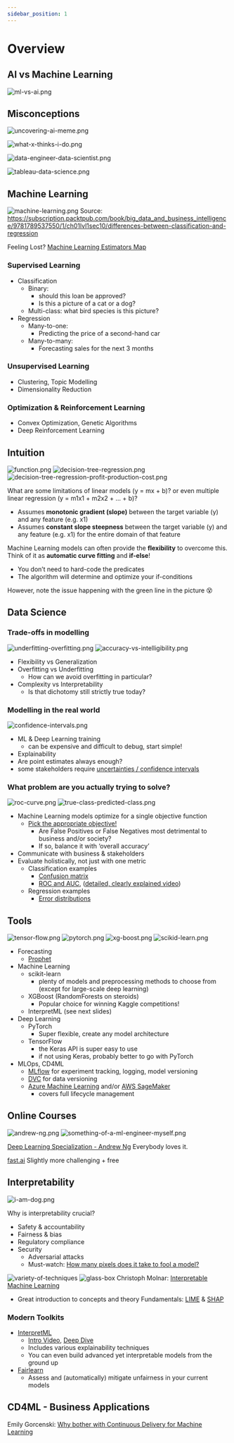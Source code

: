 ```yaml
---
sidebar_position: 1
---
```



# Overview

## AI vs Machine Learning
![ml-vs-ai.png](./assets/ml-vs-ai.png)

## Misconceptions
![uncovering-ai-meme.png](./assets/uncovering-ai-meme.png)

![what-x-thinks-i-do.png](./assets/what-x-thinks-i-do.png)

![data-engineer-data-scientist.png](./assets/data-engineer-data-scientist.png)

![tableau-data-science.png](./assets/tableau-data-science.png)


## Machine Learning
![machine-learning.png](./assets/machine-learning.png)
Source: https://subscription.packtpub.com/book/big_data_and_business_intelligence/9781789537550/1/ch01lvl1sec10/differences-between-classification-and-regression

Feeling Lost? [Machine Learning Estimators Map](https://scikit-learn.org/stable/tutorial/machine_learning_map/index.html)

### Supervised Learning
* Classification
  * Binary:
    * should this loan be approved?
    * Is this a picture of a cat or a dog?
  * Multi-class: what bird species is this picture?
* Regression
  * Many-to-one:
    * Predicting the price of a second-hand car
  * Many-to-many:
    * Forecasting sales for the next 3 months

### Unsupervised Learning
* Clustering, Topic Modelling
* Dimensionality Reduction

### Optimization & Reinforcement Learning
* Convex Optimization, Genetic Algorithms 
* Deep Reinforcement Learning

## Intuition
![function.png](./assets/function.png) ![decision-tree-regression.png](./assets/decision-tree-regression.png)
![decision-tree-regression-profit-production-cost.png](./assets/decision-tree-regression-profit-production-cost.png)

What are some limitations of linear models (y = mx + b)? or even multiple linear regression (y = m1x1 + m2x2 + … + b)?
* Assumes **monotonic gradient (slope)** between the target variable (y) and any feature (e.g. x1)
* Assumes **constant slope steepness** between the target variable (y) and any feature (e.g. x1)
  for the entire domain of that feature

Machine Learning models can often provide the **flexibility** to overcome this. Think of it as **automatic curve fitting** and **if-else**!
  * You don’t need to hard-code the predicates
  * The algorithm will determine and optimize your if-conditions

However, note the issue happening with the green line in the picture 😵

## Data Science
### Trade-offs in modelling
![underfitting-overfitting.png](./assets/underfitting-overfitting.png)
![accuracy-vs-intelligibility.png](./assets/accuracy-vs-intelligibility.png)

* Flexibility vs Generalization
* Overfitting vs Underfitting 
  * How can we avoid overfitting in particular?
* Complexity vs Interpretability
  * Is that dichotomy still strictly true today?


### Modelling in the real world
![confidence-intervals.png](./assets/confidence-intervals.png)
* ML & Deep Learning training
  * can be expensive and difficult to debug, start simple!
* Explainability
* Are point estimates always enough?
* some stakeholders require [uncertainties / confidence intervals](https://machinelearningmastery.com/uncertainty-in-machine-learning/)

### What problem are you actually trying to solve?
![roc-curve.png](./assets/roc-curve.png)
![true-class-predicted-class.png](./assets/true-class-predicted-class.png)

* Machine Learning models optimize for a single objective function
  * [Pick the appropriate objective!](https://developers.google.com/machine-learning/crash-course/classification/precision-and-recall)
    * Are False Positives or False Negatives most detrimental to business and/or society?
    * If so, balance it with ‘overall accuracy’
* Communicate with business & stakeholders
* Evaluate holistically, not just with one metric
  * Classification examples
    * [Confusion matrix](https://developers.google.com/machine-learning/crash-course/classification/true-false-positive-negative)
    * [ROC and AUC](https://developers.google.com/machine-learning/crash-course/classification/roc-and-auc), ([detailed, clearly explained video](https://www.youtube.com/watch?v=4jRBRDbJemM&ab_channel=StatQuestwithJoshStarmer))
  * Regression examples
    * [Error distributions](https://scikit-learn.org/stable/modules/model_evaluation.html#regression-metrics)

## Tools
![tensor-flow.png](./assets/tensor-flow.png)
![pytorch.png](./assets/pytorch.png)
![xg-boost.png](./assets/xg-boost.png)
![scikid-learn.png](./assets/scikit-learn.png)

* Forecasting
  * [Prophet](https://facebook.github.io/prophet/)
* Machine Learning
  * scikit-learn
    * plenty of models and preprocessing methods to choose from (except for large-scale deep learning)
  * XGBoost (RandomForests on steroids)
    * Popular choice for winning Kaggle competitions!
  * InterpretML (see next slides)
* Deep Learning
  * PyTorch
    * Super flexible, create any model architecture
  * TensorFlow 
    * the Keras API is super easy to use 
    * if not using Keras, probably better to go with PyTorch
* MLOps, CD4ML 
  * [MLflow](https://mlflow.org/) for experiment tracking, logging, model versioning
  * [DVC](https://dvc.org/) for data versioning
  * [Azure Machine Learning](https://azure.microsoft.com/en-us/services/machine-learning/) and/or [AWS SageMaker](https://aws.amazon.com/sagemaker/) 
    * covers full lifecycle management


## Online Courses
![andrew-ng.png](./assets/andrew-ng.png)
![something-of-a-ml-engineer-myself.png](./assets/something-of-a-ml-engineer-myself.png)

[Deep Learning Specialization - Andrew Ng](https://www.coursera.org/specializations/deep-learning)
Everybody loves it.

[fast.ai](https://www.fast.ai/)
Slightly more challenging + free

## Interpretability
![i-am-dog.png](./assets/i-am-dog.png)

Why is interpretability crucial?
* Safety & accountability
* Fairness & bias
* Regulatory compliance
* Security
  * Adversarial attacks
  * Must-watch: [How many pixels does it take to fool a model?](https://www.youtube.com/watch?v=SA4YEAWVpbk&ab_channel=TwoMinutePapers)

![variety-of-techniques](./assets/variety-of-techniques.png)
![glass-box](./assets/glass-box.png)
Christoph Molnar: [Interpretable Machine Learning](https://christophm.github.io/interpretable-ml-book/)
* Great introduction to concepts and theory
Fundamentals: [LIME](https://christophm.github.io/interpretable-ml-book/lime.html) & [SHAP](https://shap.readthedocs.io/en/latest/index.html)

### Modern Toolkits
* [InterpretML](https://interpret.ml/)
  * [Intro Video](https://www.youtube.com/watch?v=MREiHgHgl0k&ab_channel=MicrosoftDeveloper), [Deep Dive](https://www.youtube.com/watch?v=WwBeKMQ0-I8&ab_channel=MicrosoftDeveloper)
  * Includes various explainability techniques
  * You can even build advanced yet interpretable models from the ground up
* [Fairlearn](https://fairlearn.org/)
  * Assess and (automatically) mitigate unfairness in your current models


## CD4ML - Business Applications
Emily Gorcenski: [Why bother with Continuous Delivery for Machine Learning](https://www.youtube.com/watch?v=UzVa5azAHkc)